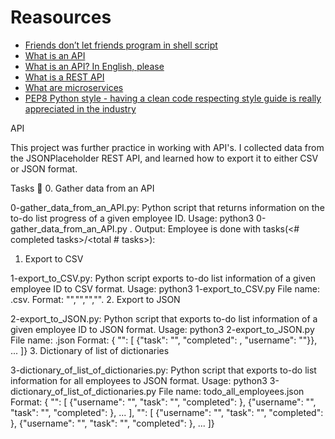 # Reasources
* <a href="https://www.turnkeylinux.org/blog/friends-dont-let-friends-program-shell-script">Friends don’t let friends program in shell script<a/>
* <a href="https://www.webopedia.com/definitions/api/">What is an API<a/>
* <a href="https://www.freecodecamp.org/news/what-is-an-api-in-english-please-b880a3214a82/">What is an API? In English, please<a/>
* <a href="https://www.sitepoint.com/rest-api/">What is a REST API</a>
* <a href="https://smartbear.com/solutions/microservices/">What are microservices</a>
* <a href="https://peps.python.org/pep-0008/">PEP8 Python style - having a clean code respecting style guide is really appreciated in the industry</a>



API

This project was further practice in working with API's. I collected data from the JSONPlaceholder REST API, and learned how to export it to either CSV or JSON format.

Tasks 📃
0. Gather data from an API

0-gather_data_from_an_API.py: Python script that returns information on the to-do list progress of a given employee ID.
Usage: python3 0-gather_data_from_an_API.py <employee ID>.
Output: Employee <employee name> is done with tasks(<# completed tasks>/<total # tasks>):
1. Export to CSV

1-export_to_CSV.py: Python script exports to-do list information of a given employee ID to CSV format.
Usage: python3 1-export_to_CSV.py <employee ID>
File name: <user id>.csv.
Format: "<user id>","<username>","<task completed status>","<task title>".
2. Export to JSON

2-export_to_JSON.py: Python script that exports to-do list information of a given employee ID to JSON format.
Usage: python3 2-export_to_JSON.py <employee ID>
File name: <user id>.json
Format: { "<user id>": [ {"task": "<task title>", "completed": <task completed status>, "username": "<username>"}}, ... ]}
3. Dictionary of list of dictionaries

3-dictionary_of_list_of_dictionaries.py: Python script that exports to-do list information for all employees to JSON format.
Usage: python3 3-dictionary_of_list_of_dictionaries.py
File name: todo_all_employees.json
Format: { "<user id>": [ {"username": "<username>", "task": "<task title>", "completed": <task completed status>}, {"username": "<username>", "task": "<task title>", "completed": <task completed status>}, ... ], "<user id>": [ {"username": "<username>", "task": "<task title>", "completed": <task completed status>}, {"username": "<username>", "task": "<task title>", "completed": <task completed status>}, ... ]}
